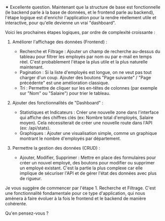 
✦ Excellente question. Maintenant que la structure de base est fonctionnelle (le backend parle à la base de données, et le frontend
  parle au backend), l'étape logique est d'enrichir l'application pour la rendre réellement utile et interactive, pour qu'elle
  devienne un vrai "dashboard".

  Voici les prochaines étapes logiques, par ordre de complexité croissante :

   1. Améliorer l'affichage des données (Frontend) :
       * Recherche et Filtrage : Ajouter un champ de recherche au-dessus du tableau pour filtrer les employés par nom ou par e-mail en
         temps réel. C'est probablement l'étape la plus utile et la plus naturelle maintenant.
       * Pagination : Si la liste d'employés est longue, on ne veut pas tout charger d'un coup. Ajouter des boutons "Page suivante" /
         "Page précédente" est une amélioration classique.
       * Tri : Permettre de cliquer sur les en-têtes de colonnes (par exemple sur "Nom" ou "Salaire") pour trier le tableau.

   2. Ajouter des fonctionnalités de "Dashboard" :
       * Statistiques et Indicateurs : Créer une nouvelle zone dans l'interface qui affiche des chiffres clés (ex: Nombre total
         d'employés, Salaire moyen). Cela nécessiterait de créer une nouvelle route dans l'API (ex: /api/stats).
       * Graphiques : Ajouter une visualisation simple, comme un graphique montrant le nombre d'employés par département.

   3. Permettre la gestion des données (CRUD) :
       * Ajouter, Modifier, Supprimer : Mettre en place des formulaires pour créer un nouvel employé, des boutons pour modifier ou
         supprimer un employé existant. C'est la partie la plus complexe car elle implique de sécuriser l'API et de gérer l'état des
         données avec plus de rigueur.

  Je vous suggère de commencer par l'étape 1. Recherche et Filtrage. C'est une fonctionnalité fondamentale pour ce type
  d'application, qui nous amènera à faire évoluer à la fois le frontend et le backend de manière cohérente.

  Qu'en pensez-vous ?